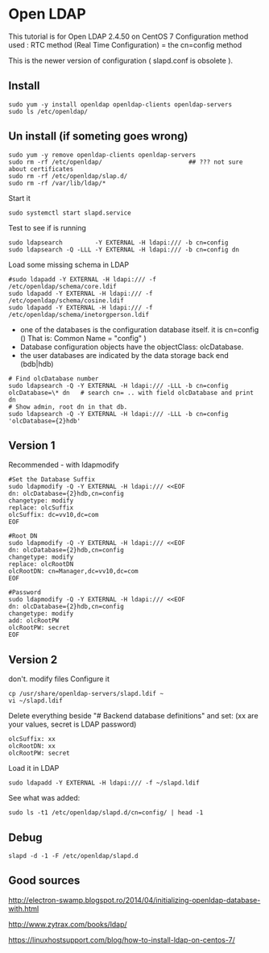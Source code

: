 
# Open LDAP


This tutorial is for Open LDAP 2.4.50 on CentOS 7
Configuration method used :
RTC method (Real Time Configuration) = the cn=config method

This is the newer version of configuration ( slapd.conf is obsolete ).

## Install

~~~
sudo yum -y install openldap openldap-clients openldap-servers
sudo ls /etc/openldap/
~~~

## Un install (if someting goes wrong)

~~~
sudo yum -y remove openldap-clients openldap-servers
sudo rm -rf /etc/openldap/                        ## ??? not sure about certificates
sudo rm -rf /etc/openldap/slap.d/
sudo rm -rf /var/lib/ldap/*
~~~


Start it
~~~
sudo systemctl start slapd.service
~~~

Test to see if is running

~~~
sudo ldapsearch         -Y EXTERNAL -H ldapi:/// -b cn=config
sudo ldapsearch -Q -LLL -Y EXTERNAL -H ldapi:/// -b cn=config dn
~~~

Load some missing schema in LDAP

~~~
#sudo ldapadd -Y EXTERNAL -H ldapi:/// -f /etc/openldap/schema/core.ldif
sudo ldapadd -Y EXTERNAL -H ldapi:/// -f /etc/openldap/schema/cosine.ldif
sudo ldapadd -Y EXTERNAL -H ldapi:/// -f /etc/openldap/schema/inetorgperson.ldif
~~~

-  one of the databases is the configuration database itself. 
it is cn=config () That is: Common Name = "config" )
- Database configuration objects have the objectClass: olcDatabase.
- the user databases are indicated by the data storage back end (bdb|hdb)

~~~
# Find olcDatabase number
sudo ldapsearch -Q -Y EXTERNAL -H ldapi:/// -LLL -b cn=config olcDatabase=\* dn   # search cn= .. with field olcDatabase and print dn
# Show admin, root dn in that db.
sudo ldapsearch -Q -Y EXTERNAL -H ldapi:/// -LLL -b cn=config 'olcDatabase={2}hdb' 
~~~

## Version 1
Recommended - with ldapmodify

~~~
#Set the Database Suffix
sudo ldapmodify -Q -Y EXTERNAL -H ldapi:/// <<EOF
dn: olcDatabase={2}hdb,cn=config
changetype: modify
replace: olcSuffix
olcSuffix: dc=vv10,dc=com
EOF

#Root DN
sudo ldapmodify -Q -Y EXTERNAL -H ldapi:/// <<EOF
dn: olcDatabase={2}hdb,cn=config
changetype: modify
replace: olcRootDN
olcRootDN: cn=Manager,dc=vv10,dc=com
EOF

#Password
sudo ldapmodify -Q -Y EXTERNAL -H ldapi:/// <<EOF
dn: olcDatabase={2}hdb,cn=config
changetype: modify
add: olcRootPW
olcRootPW: secret
EOF
~~~

## Version 2
don't. modify files
Configure it

~~~
cp /usr/share/openldap-servers/slapd.ldif ~
vi ~/slapd.ldif
~~~

Delete everything beside "# Backend database definitions"
and set: (xx are your values, secret is LDAP password)
~~~
olcSuffix: xx
olcRootDN: xx
olcRootPW: secret
~~~

Load it in LDAP

~~~
sudo ldapadd -Y EXTERNAL -H ldapi:/// -f ~/slapd.ldif
~~~

See what was added:
~~~
sudo ls -t1 /etc/openldap/slapd.d/cn=config/ | head -1
~~~

## Debug 

~~~
slapd -d -1 -F /etc/openldap/slapd.d
~~~


## Good sources

http://electron-swamp.blogspot.ro/2014/04/initializing-openldap-database-with.html

http://www.zytrax.com/books/ldap/

https://linuxhostsupport.com/blog/how-to-install-ldap-on-centos-7/